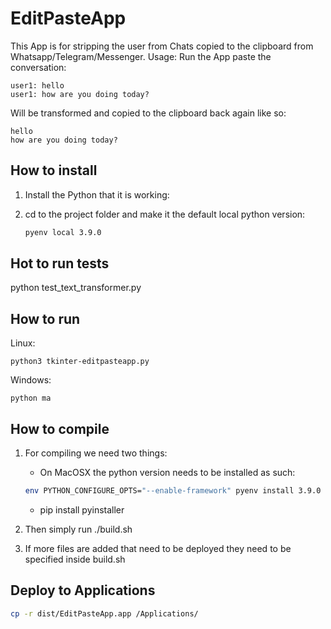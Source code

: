 # EditPasteApp

This App is for stripping the user from Chats copied to the clipboard from Whatsapp/Telegram/Messenger. Usage: Run the App paste the conversation:

    user1: hello
    user1: how are you doing today?

Will be transformed and copied to the clipboard back again like so:

    hello
    how are you doing today?

## How to install

1. Install the Python that it is working:

2. cd to the project folder and make it the default local python version:
    ```bash
    pyenv local 3.9.0
    ```
## Hot to run tests

python test_text_transformer.py

## How to run

Linux:

    python3 tkinter-editpasteapp.py

Windows:

    python ma

## How to compile

1. For compiling we need two things:
    - On MacOSX the python version needs to be installed as such:
    
    ```bash
    env PYTHON_CONFIGURE_OPTS="--enable-framework" pyenv install 3.9.0
    ```

    - pip install pyinstaller

2. Then simply run ./build.sh

3. If more files are added that need to be deployed they need to be specified inside build.sh

## Deploy to Applications

```bash
cp -r dist/EditPasteApp.app /Applications/
```